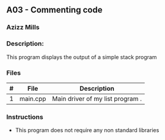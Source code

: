 ## A03 - Commenting code
### Azizz Mills
### Description:

This program displays the output of a simple stack program 
### Files

|   #   | File     | Description                      |
| :---: | -------- | -------------------------------- |
|   1   | main.cpp | Main driver of my list program . |


### Instructions

- This program does not require any non standard libraries
